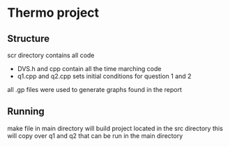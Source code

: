 # Thermo project

## Structure

scr directory contains all code

- DVS.h and cpp contain all the time marching code
- q1.cpp and q2.cpp sets initial conditions for question 1 and 2

all .gp files were used to generate graphs found in the report


## Running

make file in main directory will build project located in the
src directory this will copy over q1 and q2 that can be run in the main
directory
